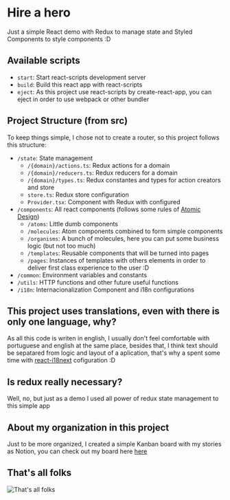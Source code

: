 # Hire a hero

Just a simple React demo with Redux to manage state and Styled Components to style components :D

## Available scripts

- `start`: Start react-scripts development server
- `build`: Build this react app with react-scripts
- `eject`: As this project use react-scripts by create-react-app, you can eject in order to use webpack or other bundler

## Project Structure (from src)

To keep things simple, I chose not to create a router, so this project follows this structure:

- `/state`: State management
  - `/{domain}/actions.ts`: Redux actions for a domain
  - `/{domain}/reducers.ts`: Redux reducers for a domain
  - `/{domain}/types.ts`: Redux constantes and types for action creators and store
  - `store.ts`: Redux store configuration
  - `Provider.tsx`: Component with Redux with configured
- `/components`: All react components (follows some rules of [Atomic Design](https://bradfrost.com/blog/post/atomic-web-design/))
  - `/atoms`: Little dumb components
  - `/molecules`: Atom components combined to form simple components
  - `/organisms`: A bunch of molecules, here you can put some business logic (but not too much)
  - `/templates`: Reusable components that will be turned into pages
  - `/pages`: Instances of templates with others elements in order to deliver first class experience to the user :D
- `/common`: Environment variables and constants
- `/utils`: HTTP functions and other future useful functions
- `/i18n`: Internacionalization Component and i18n configurations

## This project uses translations, even with there is only one language, why?

As all this code is writen in english, I usually don't feel comfortable with portuguese and english at the same place, besides that, I think text should be sepatared from logic and layout of a aplication, that's why a spent some time with [react-i18next](https://react.i18next.com/) cofiguration :D

## Is redux really necessary?

Well, no, but just as a demo I used all power of redux state management to this simple app

## About my organization in this project

Just to be more organized, I created a simple Kanban board with my stories as Notion, you can check out my board here [here](https://bit.ly/2OmhpTd)

## That's all folks

![That's all folks](https://media.giphy.com/media/upg0i1m4DLe5q/giphy.gif)
